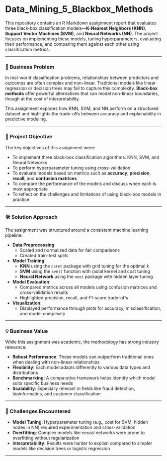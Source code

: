 # Data_Mining_5_Blackbox_Methods

This repository contains an R Markdown assignment report that evaluates three black-box classification models—**K-Nearest Neighbors (KNN)**, **Support Vector Machines (SVM)**, and **Neural Networks (NN)**. The project focuses on implementing these models, tuning hyperparameters, evaluating their performance, and comparing them against each other using classification metrics.

---

### 🧩 Business Problem

In real-world classification problems, relationships between predictors and outcomes are often complex and non-linear. Traditional models like linear regression or decision trees may fail to capture this complexity. **Black-box methods** offer powerful alternatives that can model non-linear boundaries, though at the cost of interpretability.

This assignment explores how KNN, SVM, and NN perform on a structured dataset and highlights the trade-offs between accuracy and explainability in predictive modeling.

---

### 🎯 Project Objective

The key objectives of this assignment were:

- To implement three black-box classification algorithms: KNN, SVM, and Neural Networks
- To perform hyperparameter tuning using cross-validation
- To evaluate models based on metrics such as **accuracy**, **precision**, **recall**, and **confusion matrices**
- To compare the performance of the models and discuss when each is most appropriate
- To reflect on the challenges and limitations of using black-box models in practice

---

### 🛠️ Solution Approach

The assignment was structured around a consistent machine learning pipeline:

- **Data Preprocessing**:
  - Scaled and normalized data for fair comparisons
  - Created train-test splits
- **Model Training**:
  - **KNN** using the `caret` package with grid tuning for the optimal *k*
  - **SVM** using the `svm()` function with radial kernel and cost tuning
  - **Neural Network** using the `nnet` package with hidden layer tuning
- **Model Evaluation**:
  - Compared metrics across all models using confusion matrices and cross-validation results
  - Highlighted precision, recall, and F1-score trade-offs
- **Visualization**:
  - Displayed performance through plots for accuracy, misclassification, and model complexity

---

### 💡 Business Value

While this assignment was academic, the methodology has strong industry relevance:

- **Robust Performance**: These models can outperform traditional ones when dealing with non-linear relationships
- **Flexibility**: Each model adapts differently to various data types and distributions
- **Benchmarking**: A comparative framework helps identify which model suits specific business needs
- **Scalability**: Especially relevant in fields like fraud detection, bioinformatics, and customer classification

---

### 🚧 Challenges Encountered

- **Model Tuning**: Hyperparameter tuning (e.g., cost for SVM, hidden nodes in NN) required experimentation and cross-validation
- **Overfitting**: Complex models like neural networks were prone to overfitting without regularization
- **Interpretability**: Results were harder to explain compared to simpler models like decision trees or logistic regression

---

